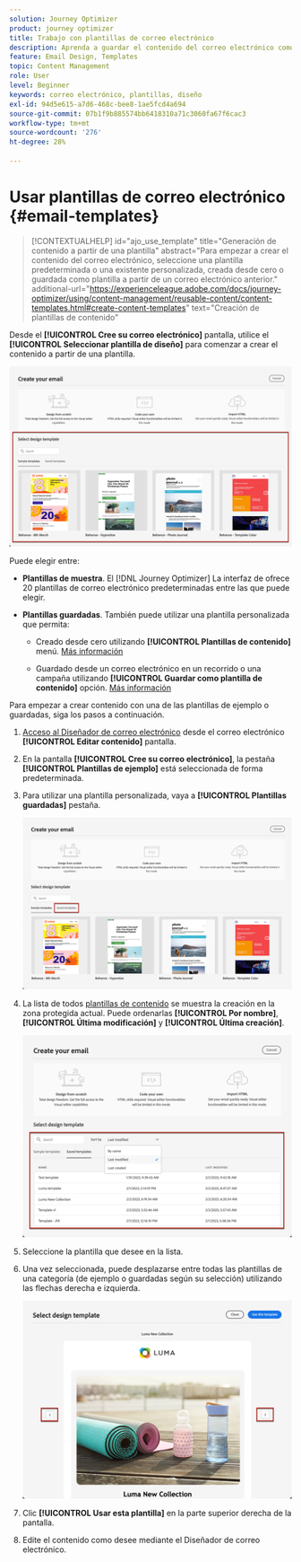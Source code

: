 ```yaml
---
solution: Journey Optimizer
product: journey optimizer
title: Trabajo con plantillas de correo electrónico
description: Aprenda a guardar el contenido del correo electrónico como plantilla y a reutilizarlo en Journey Optimizer
feature: Email Design, Templates
topic: Content Management
role: User
level: Beginner
keywords: correo electrónico, plantillas, diseño
exl-id: 94d5e615-a7d6-468c-bee8-1ae5fcd4a694
source-git-commit: 07b1f9b885574bb6418310a71c3060fa67f6cac3
workflow-type: tm+mt
source-wordcount: '276'
ht-degree: 28%

---
```


# Usar plantillas de correo electrónico {#email-templates}

>[!CONTEXTUALHELP]
>id="ajo_use_template"
>title="Generación de contenido a partir de una plantilla"
>abstract="Para empezar a crear el contenido del correo electrónico, seleccione una plantilla predeterminada o una existente personalizada, creada desde cero o guardada como plantilla a partir de un correo electrónico anterior."
>additional-url="https://experienceleague.adobe.com/docs/journey-optimizer/using/content-management/reusable-content/content-templates.html#create-content-templates" text="Creación de plantillas de contenido"

Desde el **[!UICONTROL Cree su correo electrónico]** pantalla, utilice el **[!UICONTROL Seleccionar plantilla de diseño]** para comenzar a crear el contenido a partir de una plantilla.

![](assets/email_designer-templates.png)

Puede elegir entre:

* **Plantillas de muestra**. El [!DNL Journey Optimizer] La interfaz de ofrece 20 plantillas de correo electrónico predeterminadas entre las que puede elegir.

* **Plantillas guardadas**. También puede utilizar una plantilla personalizada que permita:

   * Creado desde cero utilizando **[!UICONTROL Plantillas de contenido]** menú. [Más información](../content-management/content-templates.md#create-template-from-scratch)

   * Guardado desde un correo electrónico en un recorrido o una campaña utilizando **[!UICONTROL Guardar como plantilla de contenido]** opción. [Más información](../content-management/content-templates.md#save-as-template)

Para empezar a crear contenido con una de las plantillas de ejemplo o guardadas, siga los pasos a continuación.

1. [Acceso al Diseñador de correo electrónico](get-started-email-design.md) desde el correo electrónico **[!UICONTROL Editar contenido]** pantalla.

1. En la pantalla **[!UICONTROL Cree su correo electrónico]**, la pestaña **[!UICONTROL Plantillas de ejemplo]** está seleccionada de forma predeterminada.

1. Para utilizar una plantilla personalizada, vaya a **[!UICONTROL Plantillas guardadas]** pestaña.

   ![](assets/email_designer-saved-templates-tab.png)

1. La lista de todos [plantillas de contenido](../content-management/content-templates.md#create-content-templates) se muestra la creación en la zona protegida actual. Puede ordenarlas **[!UICONTROL Por nombre]**, **[!UICONTROL Última modificación]** y **[!UICONTROL Última creación]**.

   ![](assets/email_designer-saved-templates-filter.png)

1. Seleccione la plantilla que desee en la lista.

1. Una vez seleccionada, puede desplazarse entre todas las plantillas de una categoría (de ejemplo o guardadas según su selección) utilizando las flechas derecha e izquierda.

   ![](assets/email_designer-saved-templates-navigate.png)

1. Clic **[!UICONTROL Usar esta plantilla]** en la parte superior derecha de la pantalla.

1. Edite el contenido como desee mediante el Diseñador de correo electrónico.
